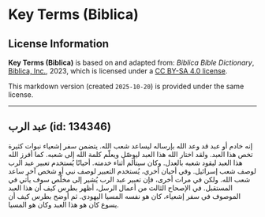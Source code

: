 # Key Terms (Biblica)

## License Information

**Key Terms (Biblica)** is based on and adapted from: _Biblica Bible Dictionary_, [Biblica, Inc.](https://www.biblica.com/), 2023, which is licensed under a [CC BY-SA 4.0 license](https://creativecommons.org/licenses/by-sa/4.0/legalcode.en).

This markdown version (created `2025-10-20`) is provided under the same license.



--------------------------------

## عبد الرب (id: 134346)

إنه خادم أو عبد قد وعد الله بإرساله ليساعد شعب الله. يتضمن سفر إشعياء نبوات كثيرة تخص هذا العبد. ولقد اختار الله هذا العبد ليوصّل ويعلّم كلمة الله إلى شعبه. كما أفرز الله هذا العبد ليقود شعبه بالعدل. وكان سيتألم أثناء خدمته. أحيانًا يُستخدم تعبير عبد الرب لوصف شعب إسرائيل. وفي أحيان أخري، يُستخدم التعبير لوصف نبي أو شخص آخر ساعد شعب الله. ولكن في مرات أخرى، فإن تعبير عبد الرب يُشير إلى مخلّص سوف يأتي في المستقبل. في الإصحاح الثالث من أعمال الرسل، أظهر بطرس كيف أن هذا العبد الموصوف في سفر إشعياء، كان هو نفسه المسيا اليهودي. ثم أوضح بطرس كيف أن يسوع كان هو هذا العبد وكان هو المسيا.


